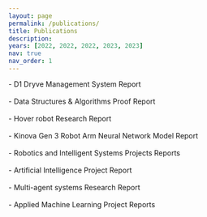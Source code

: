 ```yaml
---
layout: page
permalink: /publications/
title: Publications
description:
years: [2022, 2022, 2022, 2023, 2023]
nav: true
nav_order: 1
---
```


<!-- _pages/publications.md -->

<div class="publications">
- D1 Dryve Management System Report <br><br>
- Data Structures & Algorithms Proof Report <br><br>
- Hover robot Research Report <br><br>
- Kinova Gen 3 Robot Arm Neural Network Model Report <br><br>
- Robotics and Intelligent Systems Projects Reports <br><br>
- Artificial Intelligence Project Report <br><br>
- Multi-agent systems Research Report <br><br>
- Applied Machine Learning Project Reports <br><br>
</div>